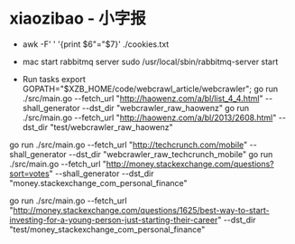 xiaozibao - 小字报
=========
- awk -F'	' '{print $6"="$7}' ./cookies.txt

- mac start rabbitmq server
sudo /usr/local/sbin/rabbitmq-server start

- Run tasks
export GOPATH="$XZB_HOME/code/webcrawl_article/webcrawler"; 
go run ./src/main.go --fetch_url "http://haowenz.com/a/bl/list_4_4.html" --shall_generator --dst_dir "webcrawler_raw_haowenz"
go run ./src/main.go --fetch_url "http://haowenz.com/a/bl/2013/2608.html" --dst_dir "test/webcrawler_raw_haowenz"

go run ./src/main.go --fetch_url "http://techcrunch.com/mobile" --shall_generator --dst_dir "webcrawler_raw_techcrunch_mobile"
go run ./src/main.go --fetch_url "http://money.stackexchange.com/questions?sort=votes" --shall_generator --dst_dir "money.stackexchange_com_personal_finance"

go run ./src/main.go --fetch_url "http://money.stackexchange.com/questions/1625/best-way-to-start-investing-for-a-young-person-just-starting-their-career" --dst_dir "test/money_stackexchange_com_personal_finance"
